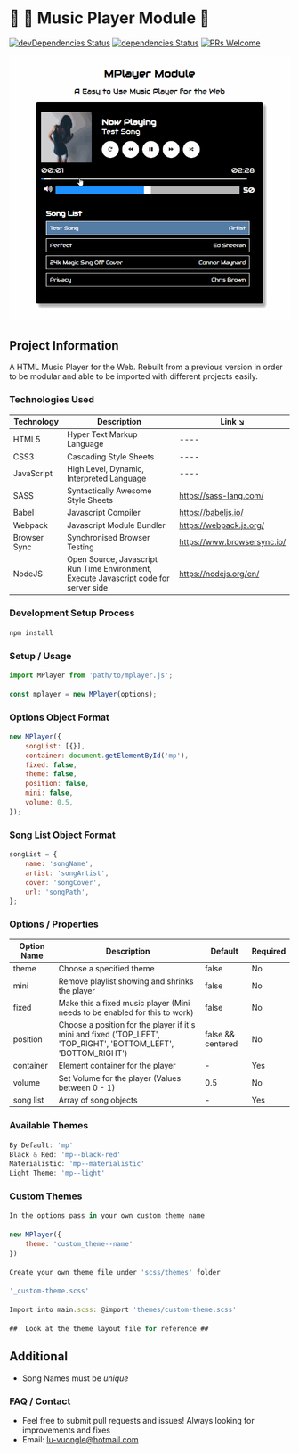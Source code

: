 # 🎵 🎼 Music Player Module 🎵

[![devDependencies Status](https://david-dm.org/luvuong-le/mplayer-module/dev-status.svg)](https://david-dm.org/luvuong-le/mplayer-module?type=dev)
[![dependencies Status](https://david-dm.org/luvuong-le/mplayer-module/status.svg)](https://david-dm.org/luvuong-le/mplayer-module)
[![PRs Welcome](https://img.shields.io/badge/PRs-welcome-brightgreen.svg?style=flat-square)](http://makeapullrequest.com)

![MPlayer Demo](/src/images/mplayer-demo.gif)

## Project Information

A HTML Music Player for the Web. Rebuilt from a previous version in order to be modular and able to be imported with different projects easily.

### Technologies Used

| Technology   | Description                                                                           | Link ↘️                     |
| ------------ | ------------------------------------------------------------------------------------- | --------------------------- |
| HTML5        | Hyper Text Markup Language                                                            | ----                        |
| CSS3         | Cascading Style Sheets                                                                | ----                        |
| JavaScript   | High Level, Dynamic, Interpreted Language                                             | ----                        |
| SASS         | Syntactically Awesome Style Sheets                                                    | https://sass-lang.com/      |
| Babel        | Javascript Compiler                                                                   | https://babeljs.io/         |
| Webpack      | Javascript Module Bundler                                                             | https://webpack.js.org/     |
| Browser Sync | Synchronised Browser Testing                                                          | https://www.browsersync.io/ |
| NodeJS       | Open Source, Javascript Run Time Environment, Execute Javascript code for server side | https://nodejs.org/en/      |

### Development Setup Process

```javascript
npm install
```

### Setup / Usage

```javascript
import MPlayer from 'path/to/mplayer.js';

const mplayer = new MPlayer(options);
```

### Options Object Format

```javascript
new MPlayer({
	songList: [{}],
	container: document.getElementById('mp'),
	fixed: false,
	theme: false,
	position: false,
	mini: false,
	volume: 0.5,
});
```

### Song List Object Format

```javascript
songList = {
	name: 'songName',
	artist: 'songArtist',
	cover: 'songCover',
	url: 'songPath',
};
```

### Options / Properties

| Option Name | Description                                                                                                      | Default           | Required |
| ----------- | ---------------------------------------------------------------------------------------------------------------- | ----------------- | -------- |
| theme       | Choose a specified theme                                                                                         | false             | No       |
| mini        | Remove playlist showing and shrinks the player                                                                   | false             | No       |
| fixed       | Make this a fixed music player (Mini needs to be enabled for this to work)                                       | false             | No       |
| position    | Choose a position for the player if it's mini and fixed ('TOP_LEFT', 'TOP_RIGHT', 'BOTTOM_LEFT', 'BOTTOM_RIGHT') | false && centered | No       |
| container   | Element container for the player                                                                                 | -                 | Yes      |
| volume      | Set Volume for the player (Values between 0 - 1)                                                                 | 0.5               | No       |
| song list   | Array of song objects                                                                                            | -                 | Yes      |

### Available Themes

```javascript
By Default: 'mp'
Black & Red: 'mp--black-red'
Materialistic: 'mp--materialistic'
Light Theme: 'mp--light'
```

### Custom Themes

```javascript
In the options pass in your own custom theme name

new MPlayer({
	theme: 'custom_theme--name'
})

Create your own theme file under 'scss/themes' folder

'_custom-theme.scss'

Import into main.scss: @import 'themes/custom-theme.scss'

##  Look at the theme layout file for reference ##
```

## Additional

-   Song Names must be _unique_

### FAQ / Contact

-   Feel free to submit pull requests and issues! Always looking for improvements and fixes
-   Email: lu-vuongle@hotmail.com
